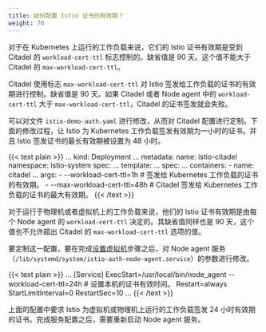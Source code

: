 ```yaml
---
title: 如何配置 Istio 证书的有效期？
weight: 70
---
```


对于在 Kubernetes 上运行的工作负载来说，它们的 Istio 证书有效期是受到 Citadel 的 `workload-cert-ttl` 标志控制的。缺省值是 90 天。这个值不能大于 Citadel 的 `max-workload-cert-ttl`。

Citadel 使用标志 `max-workload-cert-ttl` 对 Istio 签发给工作负载的证书的有效期进行控制。缺省值是 90 天。如果 Citadel 或者 Node agent 中的 `workload-cert-ttl` 大于 `max-workload-cert-ttl`，Citadel 的证书签发就会失败。

可以对文件 `istio-demo-auth.yaml` 进行修改，从而对 Citadel 配置进行定制。下面的修改过程，让 Istio 为 Kubernetes 工作负载签发有效期为一小时的证书。并且 Istio 签发证书的最长有效期被设置为 48 小时。

{{< text plain >}}
...
kind: Deployment
...
metadata:
  name: istio-citadel
  namespace: istio-system
spec:
  ...
  template:
    ...
    spec:
      ...
      containers:
      - name: citadel
        ...
        args:
          - --workload-cert-ttl=1h # 签发给 Kubernetes 工作负载的证书的有效期。
          - --max-workload-cert-ttl=48h # Citadel 签发给 Kubernetes 工作负载的证书的最大有效期。
{{< /text >}}

对于运行于物理机或者虚拟机上的工作负载来说，他们的 Istio 证书有效期是由每个 Node agent 的 `workload-cert-ttl` 决定的。其缺省值同样也是 90 天，这个值也不允许超出 Citadel 的 `max-workload-cert-ttl` 选项的值。

要定制这一配置，要在完成[设置虚拟机](/zh/docs/setup/kubernetes/mesh-expansion/#设置虚拟机)步骤之后，对 Node agent 服务（`/lib/systemd/system/istio-auth-node-agent.service`）的参数进行修改。

{{< text plain >}}
...
[Service]
ExecStart=/usr/local/bin/node_agent --workload-cert-ttl=24h # 设置本机的证书有效时间。
Restart=always
StartLimitInterval=0
RestartSec=10
...
{{< /text >}}

上面的配置中要求 Istio 为虚拟机或物理机上运行的工作负载签发 24 小时有效期的证书。完成服务配置之后，需要重新启动 Node agent 服务。